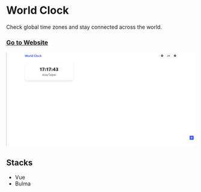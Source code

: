 # World Clock

Check global time zones and stay connected across the world.

### [Go to Website](https://link1515.github.io/world-clock/)

[![cover](https://raw.githubusercontent.com/Link1515/world-clock/refs/heads/master/images/ui.jpg)](https://link1515.github.io/world-clock/)

## Stacks

- Vue
- Bulma
